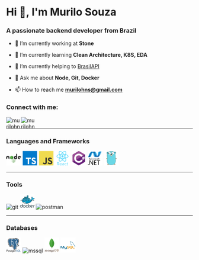 <h1 align="left">Hi 👋, I'm Murilo Souza</h1>
<h3 align="left">A passionate backend developer from Brazil</h3>

- 🔭 I’m currently working at **Stone**

- 🌱 I’m currently learning **Clean Architecture, K8S, EDA**

- 🤝 I’m currently helping to [BrasilAPI](https://brasilapi.com.br/)

- 💬 Ask me about **Node, Git, Docker**

- 📫 How to reach me **murilohns@gmail.com**

<h3 align="left">Connect with me:</h3>
<p align="left">
  <a href="https://linkedin.com/in/murilohns" target="blank">
    <img align="left" src="https://raw.githubusercontent.com/rahuldkjain/github-profile-readme-generator/master/src/images/icons/Social/linked-in-alt.svg" alt="murilohns" height="30" width="40" />
  </a>
  <a href="https://www.leetcode.com/murilohns" target="blank">
    <img align="left" src="https://raw.githubusercontent.com/rahuldkjain/github-profile-readme-generator/master/src/images/icons/Social/leet-code.svg" alt="murilohns" height="30" width="40" />
  </a>
  <br />
</p>

---

<h3 align="left">Languages and Frameworks</h3>
<p align="left">
  <a href="https://nodejs.org" target="_blank" rel="noreferrer" style="text-decoration: none">
    <img src="https://raw.githubusercontent.com/devicons/devicon/master/icons/nodejs/nodejs-original-wordmark.svg" alt="nodejs" width="40" height="40" />
  </a>
  <a href="https://www.typescriptlang.org/" target="_blank" rel="noreferrer" style="text-decoration: none">
    <img src="https://raw.githubusercontent.com/devicons/devicon/master/icons/typescript/typescript-original.svg" alt="typescript" width="40" height="40" />
  </a>
  <a href="https://developer.mozilla.org/en-US/docs/Web/JavaScript" target="_blank" rel="noreferrer" style="text-decoration: none">
    <img src="https://raw.githubusercontent.com/devicons/devicon/master/icons/javascript/javascript-original.svg" alt="javascript" width="40" height="40" />
  </a>
  <a href="https://reactjs.org/" target="_blank" rel="noreferrer" style="text-decoration: none" style="text-decoration: none">
    <img src="https://raw.githubusercontent.com/devicons/devicon/master/icons/react/react-original-wordmark.svg" alt="react" width="40" height="40" />
  </a>
  <a href="https://www.w3schools.com/cs/" target="_blank" rel="noreferrer" style="text-decoration: none">
    <img src="https://raw.githubusercontent.com/devicons/devicon/master/icons/csharp/csharp-original.svg" alt="csharp" width="40" height="40" />
  </a>
  <a href="https://dotnet.microsoft.com/" target="_blank" rel="noreferrer" style="text-decoration: none">
    <img src="https://raw.githubusercontent.com/devicons/devicon/master/icons/dot-net/dot-net-original-wordmark.svg" alt="dotnet" width="40" height="40" />
  </a>
  <a href="https://golang.org" target="_blank" rel="noreferrer" style="text-decoration: none">
    <img src="https://raw.githubusercontent.com/devicons/devicon/master/icons/go/go-original.svg" alt="go" width="40" height="40" />
  </a>
</p>

---

<h3 align="left">Tools</h3>
<p align="left">
  <a href="https://git-scm.com/" target="_blank" rel="noreferrer" style="text-decoration: none">
    <img src="https://www.vectorlogo.zone/logos/git-scm/git-scm-icon.svg" alt="git" width="40" height="40" />
  </a>
  <a href="https://www.docker.com/" target="_blank" rel="noreferrer" style="text-decoration: none">
    <img src="https://raw.githubusercontent.com/devicons/devicon/master/icons/docker/docker-original-wordmark.svg" alt="docker" width="40" height="40" />
  </a>
  <a href="https://postman.com" target="_blank" rel="noreferrer" style="text-decoration: none">
    <img src="https://www.vectorlogo.zone/logos/getpostman/getpostman-icon.svg" alt="postman" width="40" height="40" />
  </a>
</p>

---

<h3 align="left">Databases</h3>
<p align="left">
  <a href="https://www.postgresql.org" target="_blank" rel="noreferrer" style="text-decoration: none">
    <img src="https://raw.githubusercontent.com/devicons/devicon/master/icons/postgresql/postgresql-original-wordmark.svg" alt="postgresql" width="40" height="40" />
  </a>
  <a href="https://www.microsoft.com/en-us/sql-server" target="_blank" rel="noreferrer" style="text-decoration: none">
    <img src="https://www.svgrepo.com/show/303229/microsoft-sql-server-logo.svg" alt="mssql" width="40" height="40" />
  </a>
  <a href="https://www.mongodb.com/" target="_blank" rel="noreferrer" style="text-decoration: none">
    <img src="https://raw.githubusercontent.com/devicons/devicon/master/icons/mongodb/mongodb-original-wordmark.svg" alt="mongodb" width="40" height="40" />
  </a>
  <a href="https://www.mysql.com/" target="_blank" rel="noreferrer" style="text-decoration: none">
    <img src="https://raw.githubusercontent.com/devicons/devicon/master/icons/mysql/mysql-original-wordmark.svg" alt="mysql" width="40" height="40" />
  </a>
</p>
